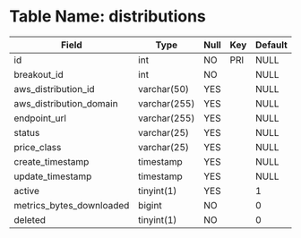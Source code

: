 # Table Name: distributions

| Field                    | Type         | Null | Key | Default | Extra          |
|--------------------------|--------------|------|-----|---------|----------------|
| id                       | int          | NO   | PRI | NULL    | auto_increment |
| breakout_id              | int          | NO   |     | NULL    |                |
| aws_distribution_id      | varchar(50)  | YES  |     | NULL    |                |
| aws_distribution_domain  | varchar(255) | YES  |     | NULL    |                |
| endpoint_url             | varchar(255) | YES  |     | NULL    |                |
| status                   | varchar(25)  | YES  |     | NULL    |                |
| price_class              | varchar(25)  | YES  |     | NULL    |                |
| create_timestamp         | timestamp    | YES  |     | NULL    |                |
| update_timestamp         | timestamp    | YES  |     | NULL    |                |
| active                   | tinyint(1)   | YES  |     | 1       |                |
| metrics_bytes_downloaded | bigint       | NO   |     | 0       |                |
| deleted                  | tinyint(1)   | NO   |     | 0       |                |
